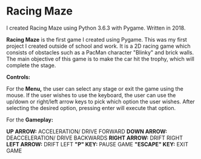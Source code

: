 # Racing Maze

I created Racing Maze using Python 3.6.3 with Pygame. Written in 2018.

**Racing Maze** is the first game I created using Pygame. This was my first project I created outside of school and work. It is a 2D racing game which consists of obstacles such as a PacMan character "Blinky" and brick walls. The main objective of this game is to make the car hit the trophy, which will complete the stage.

**Controls:**

For the **Menu,** the user can select any stage or exit the game using the mouse. If the user wishes to use the keyboard, the user can use the up/down or right/left arrow keys to pick which option the user wishes. After selecting the desired option, pressing enter will execute that option.

For the **Gameplay:**

**UP ARROW:** ACCELERATION/ DRIVE FORWARD
**DOWN ARROW:** DEACCELERATION/ DRIVE BACKWARDS
**RIGHT ARROW:** DRIFT RIGHT
**LEFT ARROW:** DRIFT LEFT
**"P" KEY:** PAUSE GAME
**"ESCAPE" KEY:** EXIT GAME

